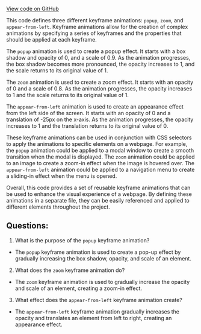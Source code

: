 [View code on GitHub](https://github.com/preactjs/preact/demo/people/styles/animations.scss)

This code defines three different keyframe animations: `popup`, `zoom`, and `appear-from-left`. Keyframe animations allow for the creation of complex animations by specifying a series of keyframes and the properties that should be applied at each keyframe.

The `popup` animation is used to create a popup effect. It starts with a box shadow and opacity of 0, and a scale of 0.9. As the animation progresses, the box shadow becomes more pronounced, the opacity increases to 1, and the scale returns to its original value of 1.

The `zoom` animation is used to create a zoom effect. It starts with an opacity of 0 and a scale of 0.8. As the animation progresses, the opacity increases to 1 and the scale returns to its original value of 1.

The `appear-from-left` animation is used to create an appearance effect from the left side of the screen. It starts with an opacity of 0 and a translation of -25px on the x-axis. As the animation progresses, the opacity increases to 1 and the translation returns to its original value of 0.

These keyframe animations can be used in conjunction with CSS selectors to apply the animations to specific elements on a webpage. For example, the `popup` animation could be applied to a modal window to create a smooth transition when the modal is displayed. The `zoom` animation could be applied to an image to create a zoom-in effect when the image is hovered over. The `appear-from-left` animation could be applied to a navigation menu to create a sliding-in effect when the menu is opened.

Overall, this code provides a set of reusable keyframe animations that can be used to enhance the visual experience of a webpage. By defining these animations in a separate file, they can be easily referenced and applied to different elements throughout the project.
## Questions: 
 1. What is the purpose of the `popup` keyframe animation?
- The `popup` keyframe animation is used to create a pop-up effect by gradually increasing the box shadow, opacity, and scale of an element.

2. What does the `zoom` keyframe animation do?
- The `zoom` keyframe animation is used to gradually increase the opacity and scale of an element, creating a zoom-in effect.

3. What effect does the `appear-from-left` keyframe animation create?
- The `appear-from-left` keyframe animation gradually increases the opacity and translates an element from left to right, creating an appearance effect.